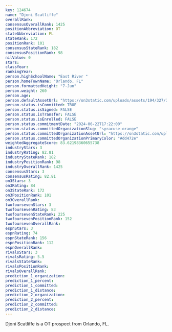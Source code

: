 ```yaml
---
key: 124674
name: "Djoni Scatliffe"
overallRank: 
consensusOverallRank: 1425
positionAbbreviation: OT
stateAbbreviation: FL
stateRank: 172
positionRank: 101
consensusStateRank: 182
consensusPositionRank: 98
nilValue: 0
stars: 
classYear: 
rankingYear: 
person.highSchoolName: "East River "
person.homeTownName: "Orlando, FL"
person.formattedHeight: "7-Jun"
person.weight: 260
person.age: 
person.defaultAssetUrl: "https://on3static.com/uploads/assets/194/327/327194.png"
person.status.isCommitted: TRUE
person.status.isSigned: FALSE
person.status.isTransfer: FALSE
person.status.isEnrolled: FALSE
person.status.commitmentDate: "2024-06-22T17:22:00"
person.status.committedOrganizationSlug: "syracuse-orange"
person.status.committedOrganizationAssetUrl: "https://on3static.com/uploads/assets/260/150/150260.svg"
person.status.committedOrganizationPrimaryColor: "#dd472e"
weightedAggregateScore: 83.62198360655738
industryStars: 3
industryRating: 82.81
industryStateRank: 182
industryPositionRank: 98
industryOverallRank: 1425
consensusStars: 3
consensusRating: 82.81
on3Stars: 3
on3Rating: 84
on3StateRank: 172
on3PositionRank: 101
on3OverallRank: 
twofoursevenStars: 3
twofoursevenRating: 83
twofoursevenStateRank: 225
twofoursevenPositionRank: 152
twofoursevenOverallRank: 
espnStars: 3
espnRating: 74
espnStateRank: 156
espnPositionRank: 112
espnOverallRank: 
rivalsStars: 3
rivalsRating: 5.5
rivalsStateRank: 
rivalsPositionRank: 
rivalsOverallRank: 
prediction_1_organization: 
prediction_1_percent: 
prediction_1_committed: 
prediction_1_distance: 
prediction_2_organization: 
prediction_2_percent: 
prediction_2_committed: 
prediction_2_distance: 
---
```

Djoni Scatliffe is a OT prospect from Orlando, FL.
